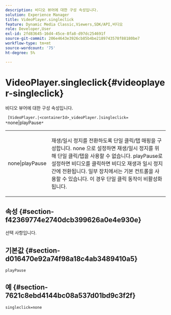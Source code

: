```yaml
---
description: 비디오 뷰어에 대한 구성 속성입니다.
solution: Experience Manager
title: VideoPlayer.singleclick
feature: Dynamic Media Classic,Viewers,SDK/API,비디오
role: Developer,User
exl-id: 2fd83645-16d4-45ce-8fa8-d97dc254691f
source-git-commit: 206e4643e3926cb85b4be2189743578f88180be7
workflow-type: tm+mt
source-wordcount: '75'
ht-degree: 5%

---
```


# VideoPlayer.singleclick{#videoplayer-singleclick}

비디오 뷰어에 대한 구성 속성입니다.

` [VideoPlayer.|<containerId>_videoPlayer.]singleclick= *`none|playPause`*`

<table id="table_C616483932C2482CA9794DDD7313FD7C"> 
 <tbody> 
  <tr> 
   <td colname="col1"> <p> <span class="codeph"> <span class="varname"> none|playPause</span> </span> </p> </td> 
   <td colname="col2"> <p> 재생/일시 정지를 전환하도록 단일 클릭/탭 매핑을 구성합니다. <span class="codeph"> none</span> 으로 설정하면 재생/일시 정지를 위해 단일 클릭/탭을 사용할 수 없습니다. <span class="codeph"> playPause</span>로 설정하면 비디오를 클릭하면 비디오 재생과 일시 정지 간에 전환됩니다. 일부 장치에서는 기본 컨트롤을 사용할 수 있습니다. 이 경우 <span class="codeph"> 단일 클릭</span> 동작이 비활성화됩니다. </p> </td> 
  </tr> 
 </tbody> 
</table>

## 속성 {#section-f42369774e2740dcb399626a0e4e930e}

선택 사항입니다.

## 기본값 {#section-d016470e92a74f98a18c4ab3489410a5}

`playPause`

## 예 {#section-7621c8ebd4144bc08a537d01bd9c3f2f}

```
singleclick=none
```
